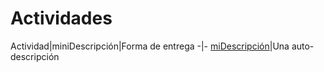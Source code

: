 # Actividades

Actividad|miniDescripción|Forma de entrega
-|-
[miDescripción](./001-iAm/README.md)|Una auto-descripción